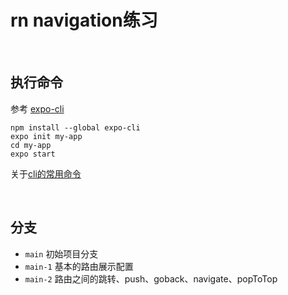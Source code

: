 # rn navigation练习

<br />

## 执行命令

参考 [expo-cli](https://docs.expo.dev/get-started/installation/)
```shell
npm install --global expo-cli
expo init my-app
cd my-app
expo start
```
关于[cli的常用命令](https://docs.expo.dev/workflow/expo-cli/)

<br />

## 分支

- `main` 初始项目分支
- `main-1` 基本的路由展示配置
- `main-2` 路由之间的跳转、push、goback、navigate、popToTop
